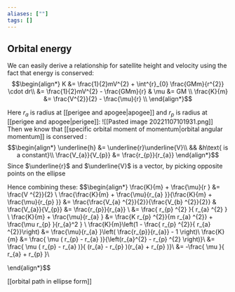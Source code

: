 ```yaml
---
aliases: [""]
tags: []
---
```


## Orbital energy

We can easily derive a relationship for satellite height and velocity using the fact that energy is conserved:
$$\begin{align*}
K &= \frac{1}{2}mV^{2} + \int^{r}_{0} \frac{GMm}{r^{2}} \cdot dr\\
&= \frac{1}{2}mV^{2} - \frac{GMm}{r} & \mu &= GM \\
\frac{K}{m} &= \frac{V^{2}}{2} - \frac{\mu}{r} \\ 
\end{align*}$$

Here $r_{a}$ is radius at [[perigee and apogee|apogee]] and $r_{p}$ is radius at [[perigee and apogee|perigee]]:
![[Pasted image 20221107101931.png]]
Then we know that [[specific orbital moment of momentum|orbital angular momentum]] is conserved : 
$$\begin{align*}
\underline{h}  &= \underline{r}\underline{V}\\
&& &h\text{ is a constant}\\
 \frac{V_{a}}{V_{p}} &= \frac{r_{p}}{r_{a}} 
\end{align*}$$
Since $\underline{r}$ and $\underline{V}$ is a vector, by picking opposite points on the ellipse 

Hence combining these:
$$\begin{align*}
\frac{K}{m} + \frac{\mu}{r } &= \frac{V ^{2}}{2}   \\
 \frac{\frac{K}{m} + \frac{\mu}{r_{a} }}{\frac{K}{m} + \frac{\mu}{r_{p} }} &= \frac{\frac{V_{a} ^{2}}{2}}{\frac{V_{b} ^{2}}{2}} & \frac{V_{a}}{V_{p}} &= \frac{r_{p}}{r_{a}} \\
 &= \frac{ r_{p} ^{2} }{ r_{a} ^{2} } \\
 \frac{K}{m} + \frac{\mu}{r_{a} } &= \frac{K  r_{p} ^{2}}{m r_{a} ^{2}} + \frac{\mu r_{p}  }{r_{a}^2 }  \\
 \frac{K}{m}\left(1 - \frac{   r_{p} ^{2}}{  r_{a} ^{2}}\right) &=  \frac{\mu}{r_{a} }\left(  \frac{r_{p}}{r_{a}} - 1 \right)\\
 \frac{K}{m} &= \frac{ \mu (   r_{p} - r_{a} )}{\left(r_{a}^{2} -  r_{p} ^{2} \right)}\\
 &=  \frac{ \mu (   r_{p} - r_{a} )}{ (r_{a}  -  r_{p} )(r_{a}  +  r_{p} )}\\
 &=  -\frac{ \mu  }{ r_{a}  +  r_{p}  }\\

\end{align*}$$

[[orbital path in ellipse form]]
